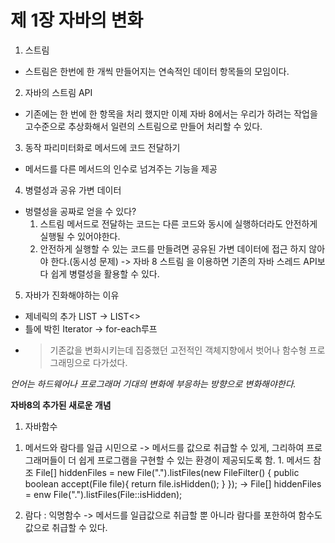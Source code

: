 # 제 1장 자바의 변화 

1. 스트림 
  - 스트림은 한번에 한 개씩 만들어지는 연속적인 데이터 항목들의 모임이다. 
  
2. 자바의 스트림 API
  - 기존에는 한 번에 한 항목을 처리 했지만 이제 자바 8에서는 우리가 하려는 작업을 고수준으로 추상화해서 일련의 스트림으로 만들어 처리할 수 있다. 
   
3. 동작 파리미터화로 메서드에 코드 전달하기 
  - 메서드를 다른 메서드의 인수로 넘겨주는 기능을 제공 

4. 병렬성과 공유 가변 데이터 
  - 벙렬성을 공짜로 얻을 수 있다?
    1) 스트림 메서드로 전달하는 코드는 다른 코드와 동시에 실행하더라도 안전하게 실행될 수 있어야한다.
    2) 안전하게 실행할 수 있는 코드를 만들려면 공유된 가변 데이터에 접근 하지 않아야 한다.(동시성 문제)
    -> 자바 8 스트림 을 이용하면 기존의 자바 스레드 API보다 쉽게 병렬성을 활용할 수 있다.
    
5. 자바가 진화해야하는 이유 
  - 제네릭의 추가 LIST -> LIST<> 
  - 틀에 박힌 Iterator -> for-each루프
  - > 기존값을 변화시키는데 집중했던 고전적인 객체지향에서 벗어나 함수형 프로그래밍으로 다가섰다.
  
  *언어는 하드웨어나 프로그래머 기대의 변화에 부응하는 방향으로 변화해야한다.* 


**자바8의 추가된 새로운 개념**

1. 자바함수 
  1) 메서드와 람다를 일급 시민으로 
    -> 메서드를 값으로 취급할 수 있게, 그리하여 프로그래머들이 더 쉽게 프로그램을 구현할 수 있는 환경이 제공되도록 함.
    1. 메서드 참조 
      File[] hiddenFiles = new File(".").listFiles(new FileFilter() {
         public boolean accept(File file){
            return file.isHidden();
         }
      });
     -> File[] hiddenFiles = enw File(".").listFiles(File::isHidden);
    
   2. 람다 : 익명함수 -> 메서드를 일급값으로 취급할 뿐 아니라 람다를 포한하여 함수도 값으로 취급할 수 있다. 
   
    
    
    
    
    
    
    
